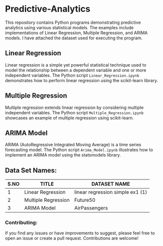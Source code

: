 # Predictive-Analytics
This repository contains Python programs demonstrating predictive analytics using various statistical models. The examples include implementations of Linear Regression, Multiple Regression, and ARIMA models.
I have attached the dataset used for executing the program. 

## Linear Regression

Linear regression is a simple yet powerful statistical technique used to model the relationship between a dependent variable and one or more independent variables. The Python script `Linear_Regression.ipynb` demonstrates how to perform linear regression using the scikit-learn library.

## Multiple Regression
Multiple regression extends linear regression by considering multiple independent variables. The Python script `Multiple_Regression.ipynb` showcases an example of multiple regression using scikit-learn.

## ARIMA Model
ARIMA (AutoRegressive Integrated Moving Average) is a time series forecasting model. The Python script `Arima_Model.ipynb` illustrates how to implement an ARIMA model using the statsmodels library.


## Data Set Names:

| S.NO | TITLE | DATASET NAME |
|------|----------|----------|
| 1 | Linear Regression| linear regression simple ex1 (1)|
| 2 | Multiple Regression | Future50 |
| 3 | ARIMA Model | AirPassengers |



### Contributing:
If you find any issues or have improvements to suggest, please feel free to open an issue or create a pull request. Contributions are welcome!
